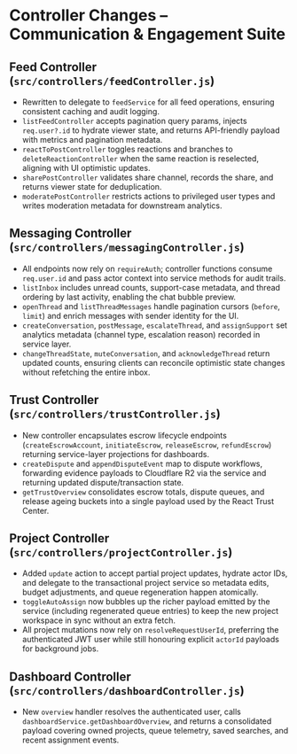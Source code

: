 # Controller Changes – Communication & Engagement Suite

## Feed Controller (`src/controllers/feedController.js`)
- Rewritten to delegate to `feedService` for all feed operations, ensuring consistent caching and audit logging.
- `listFeedController` accepts pagination query params, injects `req.user?.id` to hydrate viewer state, and returns API-friendly payload with metrics and pagination metadata.
- `reactToPostController` toggles reactions and branches to `deleteReactionController` when the same reaction is reselected, aligning with UI optimistic updates.
- `sharePostController` validates share channel, records the share, and returns viewer state for deduplication.
- `moderatePostController` restricts actions to privileged user types and writes moderation metadata for downstream analytics.

## Messaging Controller (`src/controllers/messagingController.js`)
- All endpoints now rely on `requireAuth`; controller functions consume `req.user.id` and pass actor context into service methods for audit trails.
- `listInbox` includes unread counts, support-case metadata, and thread ordering by last activity, enabling the chat bubble preview.
- `openThread` and `listThreadMessages` handle pagination cursors (`before`, `limit`) and enrich messages with sender identity for the UI.
- `createConversation`, `postMessage`, `escalateThread`, and `assignSupport` set analytics metadata (channel type, escalation reason) recorded in service layer.
- `changeThreadState`, `muteConversation`, and `acknowledgeThread` return updated counts, ensuring clients can reconcile optimistic state changes without refetching the entire inbox.

## Trust Controller (`src/controllers/trustController.js`)
- New controller encapsulates escrow lifecycle endpoints (`createEscrowAccount`, `initiateEscrow`, `releaseEscrow`, `refundEscrow`) returning service-layer projections for dashboards.
- `createDispute` and `appendDisputeEvent` map to dispute workflows, forwarding evidence payloads to Cloudflare R2 via the service and returning updated dispute/transaction state.
- `getTrustOverview` consolidates escrow totals, dispute queues, and release ageing buckets into a single payload used by the React Trust Center.

## Project Controller (`src/controllers/projectController.js`)
- Added `update` action to accept partial project updates, hydrate actor IDs, and delegate to the transactional project service so metadata edits, budget adjustments, and queue regeneration happen atomically.
- `toggleAutoAssign` now bubbles up the richer payload emitted by the service (including regenerated queue entries) to keep the new project workspace in sync without an extra fetch.
- All project mutations now rely on `resolveRequestUserId`, preferring the authenticated JWT user while still honouring explicit `actorId` payloads for background jobs.

## Dashboard Controller (`src/controllers/dashboardController.js`)
- New `overview` handler resolves the authenticated user, calls `dashboardService.getDashboardOverview`, and returns a consolidated payload covering owned projects, queue telemetry, saved searches, and recent assignment events.
